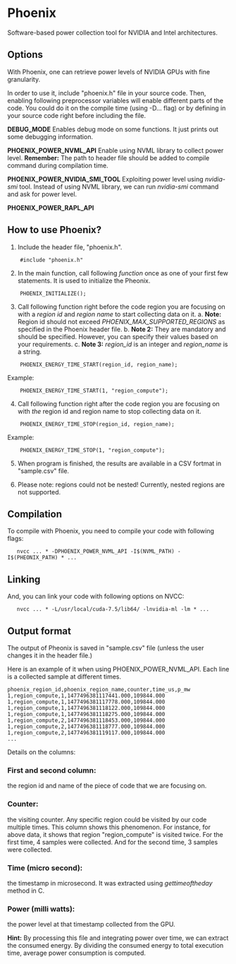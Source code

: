 # Phoenix
Software-based power collection tool for NVIDIA and Intel architectures. 

## Options
With Phoenix, one can retrieve power levels of NVIDIA GPUs with fine granularity.

In order to use it, include "phoenix.h" file in your source code. Then, enabling following preprocessor variables will enable different parts of the code. You could do it on the compile time (using -D... flag) or by defining in your source code right before including the file.

**DEBUG_MODE**
Enables debug mode on some functions. It just prints out some debugging information.

**PHOENIX_POWER_NVML_API**
Enable using NVML library to collect power level. **Remember:** The path to header file should be added to compile command during compilation time. 

**PHOENIX_POWER_NVIDIA_SMI_TOOL**
Exploiting power level using *nvidia-smi* tool. Instead of using NVML library, we can run *nvidia-smi* command and ask for power level. 

**PHOENIX_POWER_RAPL_API**
<Not fully supported yet.>


## How to use Phoenix?
1. Include the header file, "phoenix.h".

```
	#include "phoenix.h"
```

2. In the main function, call following *function* once as one of your first few statements. It is used to initialize the Pheonix.

```
    PHOENIX_INITIALIZE();
```

3. Call following function right before the code region you are focusing on with a *region id* and *region name* to start collecting data on it. 
  a. **Note:** Region id should not exceed *PHOENIX_MAX_SUPPORTED_REGIONS* as specified in the Phoenix header file. 
  b. **Note 2:** They are mandatory and should be specified. However, you can specify their values based on your requirements. 
  c. **Note 3:** *region_id* is an integer and *region_name* is a string.

```
    PHOENIX_ENERGY_TIME_START(region_id, region_name);
```

Example:

```
    PHOENIX_ENERGY_TIME_START(1, "region_compute");
```

4. Call following function right after the code region you are focusing on with *the* region id and region name to stop collecting data on it. 

```
    PHOENIX_ENERGY_TIME_STOP(region_id, region_name);
```

Example:

```
	PHOENIX_ENERGY_TIME_STOP(1, "region_compute");
```


5. When program is finished, the results are available in a CSV fortmat in "sample.csv" file.

6. Please note: regions could not be nested! Currently, nested regions are not supported.



## Compilation
To compile with Phoenix, you need to compile your code with following flags:

```
   nvcc ... * -DPHOENIX_POWER_NVML_API -I$(NVML_PATH) -I$(PHEONIX_PATH) * ...
```


## Linking
And, you can link your code with following options on NVCC:

```
   nvcc ... * -L/usr/local/cuda-7.5/lib64/ -lnvidia-ml -lm * ...
```


## Output format
The output of Pheonix is saved in "sample.csv" file (unless the user changes it in the header file.)

Here is an example of it when using PHOENIX_POWER_NVML_API. Each line is a collected sample at different times. 

```
phoenix_region_id,phoenix_region_name,counter,time_us,p_mw
1,region_compute,1,1477496381117441.000,109844.000
1,region_compute,1,1477496381117778.000,109844.000
1,region_compute,1,1477496381118122.000,109844.000
1,region_compute,1,1477496381118275.000,109844.000
1,region_compute,2,1477496381118453.000,109844.000
1,region_compute,2,1477496381118777.000,109844.000
1,region_compute,2,1477496381119117.000,109844.000
...
```


Details on the columns:

### First and second column: 
the region id and name of the piece of code that we are focusing on. 

### Counter: 
the visiting counter. Any specific region could be visited by our code multiple times. This column shows this phenomenon. For instance, for above data, it shows that region "region_compute" is visited twice. For the first time, 4 samples were collected. And for the second time, 3 samples were collected.

### Time (micro second): 
the timestamp in microsecond. It was extracted using *gettimeoftheday* method in C.

### Power (milli watts): 
the power level at that timestamp collected from the GPU.



**Hint:** By processing this file and integrating power over time, we can extract the consumed energy. By dividing the consumed energy to total execution time, average power consumption is computed. 

